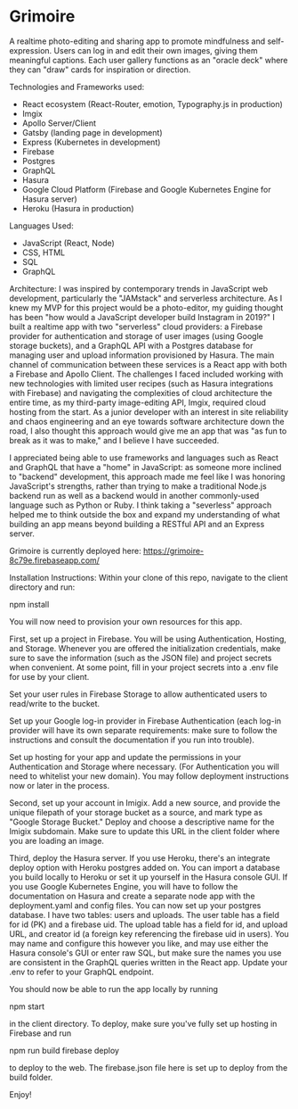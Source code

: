 # Grimoire

A realtime photo-editing and sharing app to promote mindfulness and self-expression. Users can log in and edit their own images, giving them meaningful captions. Each user gallery functions as an "oracle deck" where they can "draw" cards for inspiration or direction.

Technologies and Frameworks used:

- React ecosystem (React-Router, emotion, Typography.js in production)
- Imgix
- Apollo Server/Client
- Gatsby (landing page in development)
- Express (Kubernetes in development)
- Firebase
- Postgres
- GraphQL
- Hasura
- Google Cloud Platform (Firebase and Google Kubernetes Engine for Hasura server)
- Heroku (Hasura in production)

Languages Used:

- JavaScript (React, Node)
- CSS, HTML
- SQL
- GraphQL

Architecture:
I was inspired by contemporary trends in JavaScript web development, particularly the "JAMstack" and serverless architecture. As I knew my MVP for this project would be a photo-editor, my guiding thought has been "how would a JavaScript developer build Instagram in 2019?" I built a realtime app with two "serverless" cloud providers: a Firebase provider for authentication and storage of user images (using Google storage buckets), and a GraphQL API with a Postgres database for managing user and upload information provisioned by Hasura. The main channel of communication between these services is a React app with both a Firebase and Apollo Client. The challenges I faced included working with new technologies with limited user recipes (such as Hasura integrations with Firebase) and navigating the complexities of cloud architecture the entire time, as my third-party image-editing API, Imgix, required cloud hosting from the start. As a junior developer with an interest in site reliability and chaos engineering and an eye towards software architecture down the road, I also thought this approach would give me an app that was "as fun to break as it was to make," and I believe I have succeeded.

I appreciated being able to use frameworks and languages such as React and GraphQL that have a "home" in JavaScript: as someone more inclined to "backend" development, this approach made me feel like I was honoring JavaScript's strengths, rather than trying to make a traditional Node.js backend run as well as a backend would in another commonly-used language such as Python or Ruby. I think taking a "severless" approach helped me to think outside the box and expand my understanding of what building an app means beyond building a RESTful API and an Express server.

Grimoire is currently deployed here: https://grimoire-8c79e.firebaseapp.com/

Installation Instructions:
Within your clone of this repo, navigate to the client directory and run:

npm install

You will now need to provision your own resources for this app.

First, set up a project in Firebase. You will be using Authentication, Hosting, and Storage. Whenever you are offered the initialization credentials, make sure to save the information (such as the JSON file) and project secrets when convenient. At some point, fill in your project secrets into a .env file for use by your client.

Set your user rules in Firebase Storage to allow authenticated users to read/write to the bucket.

Set up your Google log-in provider in Firebase Authentication (each log-in provider will have its own separate requirements: make sure to follow the instructions and consult the documentation if you run into trouble).

Set up hosting for your app and update the permissions in your Authentication and Storage where necessary. (For Authentication you will need to whitelist your new domain). You may follow deployment instructions now or later in the process.

Second, set up your account in Imigix. Add a new source, and provide the unique filepath of your storage bucket as a source, and mark type as "Google Storage Bucket." Deploy and choose a descriptive name for the Imigix subdomain. Make sure to update this URL in the client folder where you are loading an image.

Third, deploy the Hasura server. If you use Heroku, there's an integrate deploy option with Heroku postgres added on. You can import a database you build locally to Heroku or set it up yourself in the Hasura console GUI. If you use Google Kubernetes Engine, you will have to follow the documentation on Hasura and create a separate node app with the deployment.yaml and config files. You can now set up your postgres database. I have two tables: users and uploads. The user table has a field for id (PK) and a firebase uid. The upload table has a field for id, and upload URL, and creator id (a foreign key referencing the firebase uid in users). You may name and configure this however you like, and may use either the Hasura console's GUI or enter raw SQL, but make sure the names you use are consistent in the GraphQL queries written in the React app. Update your .env to refer to your GraphQL endpoint.

You should now be able to run the app locally by running

npm start

in the client directory. To deploy, make sure you've fully set up hosting in Firebase and run

npm run build
firebase deploy

to deploy to the web. The firebase.json file here is set up to deploy from the build folder.

Enjoy!
